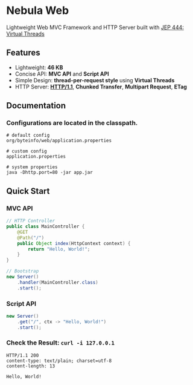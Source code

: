 Nebula Web
==========

Lightweight Web MVC Framework and HTTP Server built with [JEP 444: Virtual Threads](https://openjdk.org/jeps/444)


Features
--------

* Lightweight: **46 KB**
* Concise API: **MVC API** and **Script API**
* Simple Design: **thread-per-request style** using **Virtual Threads**
* HTTP Server: **[HTTP/1.1](https://www.rfc-editor.org/rfc/rfc9112)**, **Chunked Transfer**, **Multipart Request**, **ETag**


Documentation
-------------

### Configurations are located in the classpath.
```
# default config
org/byteinfo/web/application.properties

# custom config
application.properties

# system properties
java -Dhttp.port=80 -jar app.jar
```


Quick Start
-----------

### MVC API
```java
// HTTP Controller
public class MainController {
	@GET
	@Path("/")
	public Object index(HttpContext context) {
		return "Hello, World!";
	}
}

// Bootstrap
new Server()
	.handler(MainController.class)
	.start();
```

### Script API
```java
new Server()
	.get("/", ctx -> "Hello, World!")
	.start();
```

### Check the Result: `curl -i 127.0.0.1`
```
HTTP/1.1 200
content-type: text/plain; charset=utf-8
content-length: 13

Hello, World!
```
